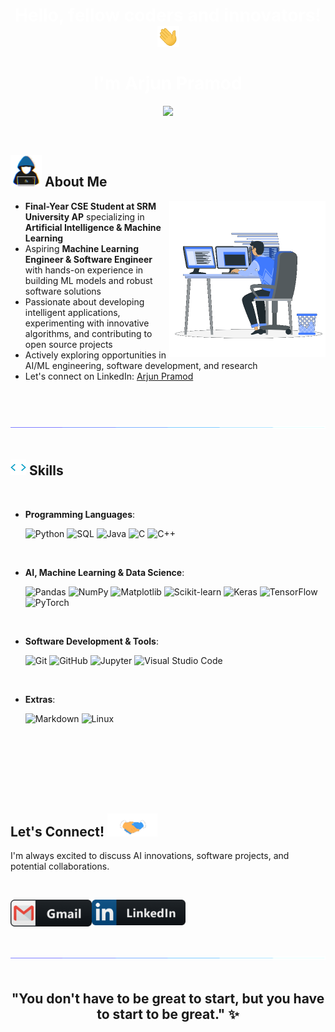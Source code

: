 <h1 align="center" style="color:white;"><b>Hello, fellow coders and innovators! <img src="https://github.com/ArjunPramod/ArjunPramod/blob/main/Resources/hi.gif" width="35"><br><br> I'm Arjun Pramod </b></h1>

<p align="center">
  <a href="https://github.com/ArjunPramod/ArjunPramod/tree/main/readme-typing-svg">
    <img src="https://readme-typing-svg.herokuapp.com?font=Time+New+Roman&color=cyan&size=25&center=true&vCenter=true&width=600&height=100&lines=Machine+Learning+Engineer;AI%2FML+Enthusiast;Welcome+to+my+GitHub+profile!;Always+Learning+%7C+Always+Improving" />
  </a>
</p>

<br>

## <picture><img src="https://github.com/ArjunPramod/ArjunPramod/blob/main/Resources/user.gif" width="50px"></picture> **About Me**

<picture> 
  <img align="right" src="https://github.com/ArjunPramod/ArjunPramod/blob/main/Resources/typing.gif?raw=true" width="250px" alt="Typing Animation" />
</picture>

- **Final-Year CSE Student at SRM University AP** specializing in **Artificial Intelligence & Machine Learning**  
- Aspiring **Machine Learning Engineer & Software Engineer** with hands-on experience in building ML models and robust software solutions  
- Passionate about developing intelligent applications, experimenting with innovative algorithms, and contributing to open source projects  
- Actively exploring opportunities in AI/ML engineering, software development, and research  
- Let's connect on LinkedIn: [Arjun Pramod](https://www.linkedin.com/in/arjun-pramod-10b001231/)

<br><br>

<img src="https://github.com/ArjunPramod/ArjunPramod/blob/main/Resources/bar.gif"><br><br>

## <img src="https://github.com/ArjunPramod/ArjunPramod/blob/main/Resources/code.gif" width="25"> <b>Skills</b>
<br>

<p align="center">

- **Programming Languages**:
  
  ![Python](https://img.shields.io/badge/Python-3776AB?style=for-the-badge&logo=python&logoColor=white)
  ![SQL](https://img.shields.io/badge/SQL-336791?style=for-the-badge&logo=postgresql&logoColor=white)
  ![Java](https://img.shields.io/badge/Java-ED8B00?style=for-the-badge&logo=java&logoColor=white)
  ![C](https://img.shields.io/badge/C-239120?style=for-the-badge&logo=c&logoColor=white)
  ![C++](https://img.shields.io/badge/C++-00599C?style=for-the-badge&logo=c%2B%2B&logoColor=white)

<br>   
    
- **AI, Machine Learning & Data Science**:
  
  ![Pandas](https://img.shields.io/badge/Pandas-150458?style=for-the-badge&logo=pandas&logoColor=white)
  ![NumPy](https://img.shields.io/badge/NumPy-013243?style=for-the-badge&logo=numpy&logoColor=white)
  ![Matplotlib](https://img.shields.io/badge/Matplotlib-0046D1?style=for-the-badge&logo=matplotlib&logoColor=white)
  ![Scikit-learn](https://img.shields.io/badge/Scikit%20Learn-F7931E?style=for-the-badge&logo=scikit-learn&logoColor=white)
  ![Keras](https://img.shields.io/badge/Keras-D00000?style=for-the-badge&logo=keras&logoColor=white)
  ![TensorFlow](https://img.shields.io/badge/TensorFlow-FF6F00?style=for-the-badge&logo=tensorflow&logoColor=white)
  ![PyTorch](https://img.shields.io/badge/PyTorch-EE4C2C?style=for-the-badge&logo=pytorch&logoColor=white)

<br>

- **Software Development & Tools**:
  
  ![Git](https://img.shields.io/badge/git-F05033?style=for-the-badge&logo=git&logoColor=white)
  ![GitHub](https://img.shields.io/badge/github-121011?style=for-the-badge&logo=github&logoColor=white)
  ![Jupyter](https://img.shields.io/badge/Jupyter-F37626?style=for-the-badge&logo=jupyter&logoColor=white)
  ![Visual Studio Code](https://img.shields.io/badge/VS%20Code-0078d7?style=for-the-badge&logo=visual-studio-code&logoColor=white)

<br>

- **Extras**:
  
  ![Markdown](https://img.shields.io/badge/Markdown-000000?style=for-the-badge&logo=markdown&logoColor=white)
  ![Linux](https://img.shields.io/badge/Linux-FCC624?style=for-the-badge&logo=linux&logoColor=black)

</p>

<br><br>
-----

<br>

<h2>Let's Connect! <img src="https://github.com/ArjunPramod/ArjunPramod/blob/main/Resources/handshake.gif" width="80"></h2>

<p align="left">
  I'm always excited to discuss AI innovations, software projects, and potential collaborations.
</p>
<br>
  
<p>
  <a href="mailto:arjunpramod509@gmail.com">
    <img align="left" alt="Gmail" width="130" src="https://github.com/ArjunPramod/ArjunPramod/blob/main/Resources/gmail.png" />
  </a>
  <a href="https://www.linkedin.com/in/arjun-pramod-10b001231/">
    <img align="left" alt="LinkedIn" width="150" src="https://github.com/ArjunPramod/ArjunPramod/blob/main/Resources/linkedin.png" />
  </a>
</p>

<br><br><br><br>

<img src="https://github.com/ArjunPramod/ArjunPramod/blob/main/Resources/bar.gif">
<br><br>

<div align="center">
  <h2><b>"You don't have to be great to start, but you have to start to be great." ✨</b></h2>
</div>
<br><br>
